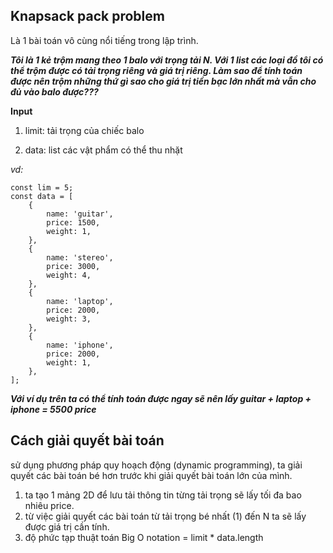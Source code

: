 ## Knapsack pack problem

Là 1 bài toán vô cùng nổi tiếng trong lập trình.

***Tôi là 1 kẻ trộm mang theo 1 balo với trọng tải N. Với 1 list các loại đồ tôi có thể trộm được có tải trọng riêng và giá trị riêng. Làm sao để tính toán được nên trộm những thứ gì sao cho giá trị tiền bạc lớn nhất mà vẫn cho đủ vào balo được???***

**Input**

1. limit: tải trọng của chiếc balo

2. data: list các vật phẩm có thể thu nhặt

*vd:*
```
const lim = 5;
const data = [
    {
        name: 'guitar',
        price: 1500,
        weight: 1,
    },
    {
        name: 'stereo',
        price: 3000,
        weight: 4,
    },
    {
        name: 'laptop',
        price: 2000,
        weight: 3,
    },
    {
        name: 'iphone',
        price: 2000,
        weight: 1,
    },
];
```

***Với ví dụ trên ta có thể tính toán được ngay sẽ nên lấy guitar + laptop + iphone = 5500 price***

## Cách giải quyết bài toán
sử dụng phương pháp quy hoạch động (dynamic programming), ta giải quyết các bài toán bé hơn trước khi giải quyết bài toán lớn của mình.

1. ta tạo 1 mảng 2D để lưu tải thông tin từng tải trọng sẽ lấy tối đa bao nhiêu price.
2. từ việc giải quyết các bài toán từ tải trọng bé nhất (1) đến N ta sẽ lấy được giá trị cần tính.
3. độ phức tạp thuật toán Big O notation = limit * data.length